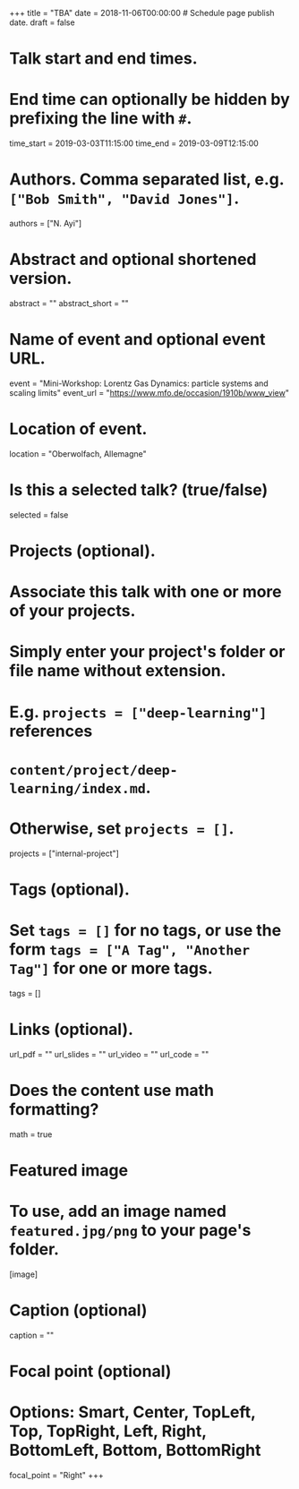 +++
title = "TBA"
date = 2018-11-06T00:00:00  # Schedule page publish date.
draft = false

# Talk start and end times.
#   End time can optionally be hidden by prefixing the line with `#`.
time_start = 2019-03-03T11:15:00
time_end = 2019-03-09T12:15:00

# Authors. Comma separated list, e.g. `["Bob Smith", "David Jones"]`.
authors = ["N. Ayi"]

# Abstract and optional shortened version.
abstract = ""
abstract_short = ""

# Name of event and optional event URL.
event = "Mini-Workshop: Lorentz Gas Dynamics: particle systems and scaling limits"
event_url = "https://www.mfo.de/occasion/1910b/www_view"

# Location of event.
location = "Oberwolfach, Allemagne"

# Is this a selected talk? (true/false)
selected = false

# Projects (optional).
#   Associate this talk with one or more of your projects.
#   Simply enter your project's folder or file name without extension.
#   E.g. `projects = ["deep-learning"]` references 
#   `content/project/deep-learning/index.md`.
#   Otherwise, set `projects = []`.
projects = ["internal-project"]

# Tags (optional).
#   Set `tags = []` for no tags, or use the form `tags = ["A Tag", "Another Tag"]` for one or more tags.
tags = []

# Links (optional).
url_pdf = ""
url_slides = ""
url_video = ""
url_code = ""

# Does the content use math formatting?
math = true

# Featured image
# To use, add an image named `featured.jpg/png` to your page's folder. 
[image]
  # Caption (optional)
  caption = ""

  # Focal point (optional)
  # Options: Smart, Center, TopLeft, Top, TopRight, Left, Right, BottomLeft, Bottom, BottomRight
  focal_point = "Right"
+++


